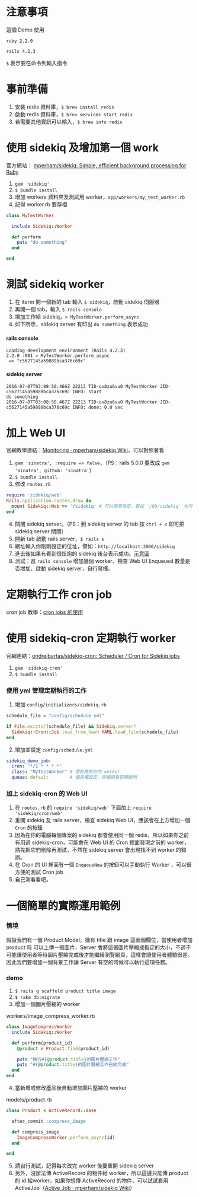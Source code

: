 # 注意事項

這個 Demo 使用

`ruby 2.2.0`

`rails 4.2.3`

`$` 表示要在命令列輸入指令

# 事前準備

1. 安裝 redis 資料庫，`$ brew install redis`
2. 啟動 redis 資料庫，`$ brew services start redis`
3. 若需要其他資訊可以輸入，`$ brew info redis`

# 使用 sidekiq 及增加第一個 work

官方網站：
[mperham/sidekiq: Simple, efficient background processing for Ruby](https://github.com/mperham/sidekiq)

1. `gem 'sidekiq'`
2. `$ bundle install`
3. 增加 workers 資料夾及測試用 worker，`app/workers/my_test_worker.rb`
4. 記得 worker.rb 要存檔

```ruby
class MyTestWorker

  include Sidekiq::Worker

  def perform
    puts "do something"
  end

end
```

# 測試 sidekiq worker

1. 在 iterm 開一個新的 tab 輸入 `$ sidekiq`，啟動 sidekiq 伺服器
2. 再開一個 tab，輸入 `$ rails console`
3. 增加工作給 sidekiq，`> MyTestWorker.perform_async`
4. 如下所示，sidekiq server 有印出 `do something` 表示成功

#### rails console
```
Loading development environment (Rails 4.2.3)
2.2.0 :001 > MyTestWorker.perform_async
 => "c5627145a59889bca376c69c"
```

#### sidekiq server
```
2016-07-07T03:08:50.466Z 22213 TID-ov8zu6vu0 MyTestWorker JID-c5627145a59889bca376c69c INFO: start
do something
2016-07-07T03:08:50.467Z 22213 TID-ov8zu6vu0 MyTestWorker JID-c5627145a59889bca376c69c INFO: done: 0.0 sec
```

# 加上 Web UI

官網教學連結：[Monitoring · mperham/sidekiq Wiki](https://github.com/mperham/sidekiq/wiki/Monitoring)，可以對照著看

1. `gem 'sinatra', :require => false`，（PS：rails 5.0.0 要改成 `gem 'sinatra', github: 'sinatra'`）
2. `$ bundle install`
3. 修改 `routes.rb`

```ruby
require 'sidekiq/web'
Rails.application.routes.draw do
  mount Sidekiq::Web => '/sidekiq' # 可以隨意指定，譬如 '/QQ/sidekiq' 也可以
end
```

4. 關閉 sidekiq server。（PS：到 sidekiq server 的 tab 按 `ctrl + c` 即可把 sidekiq server 關閉）
5. 開新 tab 啟動 rails server，`$ rails s`
6. 網址輸入你剛剛設定的位址，譬如：`http://localhost:3000/sidekiq`
7. 進去後如果有看到很炫炮的 sidekiq 後台表示成功。[示意圖](https://raw.githubusercontent.com/mperham/sidekiq/master/examples/web-ui.png)
8. 測試：進 `rails console` 增加幾個 worker、檢查 Web UI Enqueued 數量是否增加、啟動 sidekiq server，自行發揮。

# 定期執行工作 cron job

cron job 教學：[cron jobs 的使用](http://kalug.linux.org.tw/~lloyd/LLoyd_Hand_Book/book/cron-jobs.html)

# 使用 sidekiq-cron 定期執行 worker

官網連結：[ondrejbartas/sidekiq-cron: Scheduler / Cron for Sidekiq jobs](https://github.com/ondrejbartas/sidekiq-cron)

1. `gem 'sidekiq-cron'`
2. `$ bundle install`

### 使用 yml 管理定期執行的工作

1. 增加 `config/initializers/sidekiq.rb`

```ruby
schedule_file = "config/schedule.yml"

if File.exists?(schedule_file) && Sidekiq.server?
  Sidekiq::Cron::Job.load_from_hash YAML.load_file(schedule_file)
end
```

2. 增加並設定 `config/schedule.yml`

```yml
sidekiq_demo_job:
  cron: "*/1 * * * *"
  class: "MyTestWorker" # 需對應到你的 worker
  queue: default        # 優先權設定，詳細請看官網說明
```

### 加上 sidekiq-cron 的 Web UI

1. 在 `routes.rb` 的 `require 'sidekiq/web'` 下面加上 `require 'sidekiq/cron/web'`
2. 重開 sidekiq 及 rails server，檢查 sidekiq Web UI，應該會在上方增加一個 `Cron` 的按鈕
3. 因為在你的電腦每個專案的 sidekiq 都會使用同一個 redis，所以如果你之前有用過 sidekiq-cron，可能會在 Web UI 的 Cron 裡面發現之前的 worker，請先把它們刪除再測試，不然在 sidekiq server 會出現找不到 worker 的錯誤。
4. 在 Cron 的 UI 裡面有一個 `EnqueueNow` 的按鈕可以手動執行 Worker ，可以很方便的測試 Cron job
5. 自己測看看吧。

# 一個簡單的實際運用範例

### 情境

假設我們有一個 Product Model，擁有 title 跟 image 這兩個欄位，當使用者增加 product 時 可以上傳一張圖片，Server 會將這張圖片壓縮成指定的大小，不過不可能讓使用者等待圖片壓縮完成後才能繼續瀏覽網頁，這樣會讓使用者體驗很差，因此我們要增加一個背景工作讓 Server 有空的時候可以執行這項任務。

### demo

1. `$ rails g scaffold product title image`
2. `$ rake db:migrate`
3. 增加一個圖片壓縮的 worker

workers/image_compress_worker.rb

```ruby
class ImageCompressWorker
  include Sidekiq::Worker

  def perform(product_id)
    @product = Product.find(product_id)

    puts "執行#{@product.title}的圖片壓縮工作"
    puts "#{@product.title}的圖片壓縮工作已經完成"
  end
end
```

4. 當新增或修改產品後自動增加圖片壓縮的 worker

models/product.rb

```ruby
class Product < ActiveRecord::Base

  after_commit :compress_image

  def compress_image
    ImageCompressWorker.perform_async(id)
  end

end
```

5. 請自行測試，記得每次改完 worker 後要重開 sidekiq server
6. 另外，沒辦法傳 ActiveRecord 的物件給 worker，所以這邊只能傳 product 的 id 給worker，如果你想傳 ActiveRecord 的物件，可以試試看用 ActiveJob（[Active Job · mperham/sidekiq Wiki](https://github.com/mperham/sidekiq/wiki/Active-Job)）
